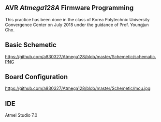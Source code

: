 ## AVR _Atmega128A_ Firmware Programming

  This practice has been done in the class of Korea Polytechnic University Convergence Center on July 2018 under the guidance of Prof. Youngjun Cho. 

## Basic Schemetic
https://github.com/a830327/Atmega128/blob/master/Schemetic/schematic.PNG


## Board Configuration
https://github.com/a830327/Atmega128/blob/master/Schemetic/mcu.jpg

## IDE
Atmel Studio 7.0
